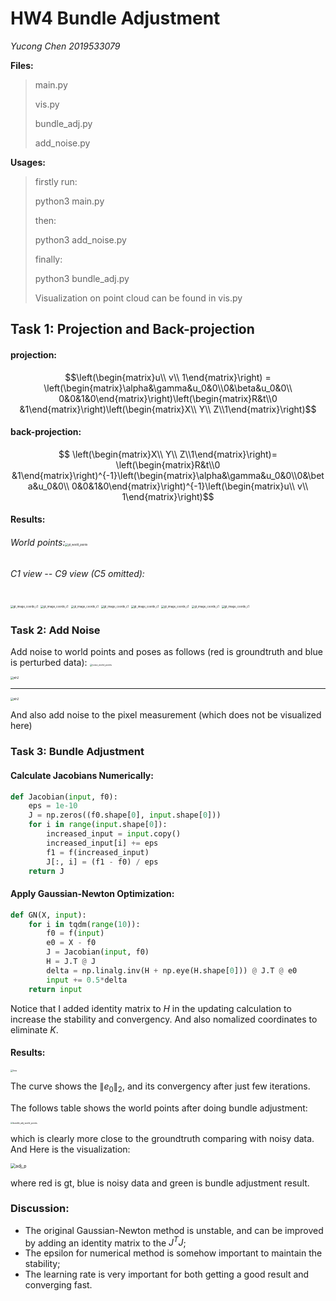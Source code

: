# HW4 Bundle Adjustment

*Yucong Chen 2019533079*

**Files:**

> main.py
>
> vis.py
>
> bundle_adj.py
>
> add_noise.py
>

**Usages:**

> firstly run:
>
> python3 main.py
>
> then:
>
> python3 add_noise.py
>
> finally:
>
> python3 bundle_adj.py
>
> Visualization on point cloud can be found in vis.py



## Task 1: Projection and Back-projection

#### projection:

$$\left(\begin{matrix}u\\ v\\ 1\end{matrix}\right) = \left(\begin{matrix}\alpha&\gamma&u_0&0\\0&\beta&u_0&0\\ 0&0&1&0\end{matrix}\right)\left(\begin{matrix}R&t\\0 &1\end{matrix}\right)\left(\begin{matrix}X\\ Y\\ Z\\1\end{matrix}\right)$$

#### back-projection:

$$ \left(\begin{matrix}X\\ Y\\ Z\\1\end{matrix}\right)= \left(\begin{matrix}R&t\\0 &1\end{matrix}\right)^{-1}\left(\begin{matrix}\alpha&\gamma&u_0&0\\0&\beta&u_0&0\\ 0&0&1&0\end{matrix}\right)^{-1}\left(\begin{matrix}u\\ v\\ 1\end{matrix}\right)$$

#### Results:

###### World points:<img src="/Users/chenyc/Documents/CS284/hw4/gt_world_points.png" alt="gt_world_points" style="zoom:30%;" />

###### C1 view -- C9 view (C5 omitted):
<img src="/Users/chenyc/Documents/CS284/hw4/gt_image_coords_c1.png" alt="gt_image_coords_c1" style="zoom:30%;" />
<img src="/Users/chenyc/Documents/CS284/hw4/gt_image_coords_c2.png" alt="gt_image_coords_c1" style="zoom:30%;" />
<img src="/Users/chenyc/Documents/CS284/hw4/gt_image_coords_c3.png" alt="gt_image_coords_c1" style="zoom:30%;" />
<img src="/Users/chenyc/Documents/CS284/hw4/gt_image_coords_c4.png" alt="gt_image_coords_c1" style="zoom:30%;" />
<img src="/Users/chenyc/Documents/CS284/hw4/gt_image_coords_c6.png" alt="gt_image_coords_c1" style="zoom:30%;" />
<img src="/Users/chenyc/Documents/CS284/hw4/gt_image_coords_c7.png" alt="gt_image_coords_c1" style="zoom:30%;" />
<img src="/Users/chenyc/Documents/CS284/hw4/gt_image_coords_c8.png" alt="gt_image_coords_c1" style="zoom:30%;" />
<img src="/Users/chenyc/Documents/CS284/hw4/gt_image_coords_c9.png" alt="gt_image_coords_c1" style="zoom:30%;" />

### Task 2: Add Noise

Add noise to world points and poses as follows (red is groundtruth and blue is perturbed data):
<img src="/Users/chenyc/Documents/CS284/hw4/noise_world_points.png" alt="noise_world_points" style="zoom:25%;" />

<img src="/Users/chenyc/Documents/CS284/hw4/wh1.png" alt="wh2" style="zoom:30%;" />

********

<img src="/Users/chenyc/Documents/CS284/hw4/wh2.png" alt="wh2" style="zoom:30%;" />

And also add noise to the pixel measurement (which does not be visualized here)



### Task 3: Bundle Adjustment

#### Calculate Jacobians Numerically:

```python
def Jacobian(input, f0):
    eps = 1e-10
    J = np.zeros((f0.shape[0], input.shape[0]))
    for i in range(input.shape[0]):
        increased_input = input.copy()
        increased_input[i] += eps
        f1 = f(increased_input)
        J[:, i] = (f1 - f0) / eps
    return J
```

#### Apply Gaussian-Newton Optimization:

```python
def GN(X, input):
    for i in tqdm(range(10)):
        f0 = f(input)
        e0 = X - f0
        J = Jacobian(input, f0)
        H = J.T @ J
        delta = np.linalg.inv(H + np.eye(H.shape[0])) @ J.T @ e0
        input += 0.5*delta
    return input
```

Notice that I added identity matrix to $H$ in the updating calculation to increase the stability and convergency. And also nomalized coordinates to eliminate $K$.

#### Results:

<img src="/Users/chenyc/Documents/CS284/hw4/loss.png" alt="loss" style="zoom:24%;" />

The curve shows the $\|e_0\|_2$, and its convergency after just few iterations.

The follows table shows the world points after doing bundle adjustment:

<img src="/Users/chenyc/Documents/CS284/hw4/bundle_adj_world_points.png" alt="bundle_adj_world_points" style="zoom:24%;" />

which is clearly more close to the groundtruth comparing with noisy data. And Here is the visualization:

<img src="/Users/chenyc/Documents/CS284/hw4/adj_p.png" alt="adj_p" style="zoom:50%;" />

where red is gt, blue is noisy data and green is bundle adjustment result.



### Discussion:

- The original Gaussian-Newton method is unstable, and can be improved by adding an identity matrix to the $J^TJ$;
- The epsilon for numerical method is somehow important to maintain the stability;
- The learning rate is very important for both getting a good result and converging fast.

